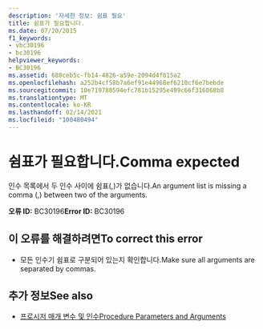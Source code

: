 ```yaml
---
description: '자세한 정보: 쉼표 필요'
title: 쉼표가 필요합니다.
ms.date: 07/20/2015
f1_keywords:
- vbc30196
- bc30196
helpviewer_keywords:
- BC30196
ms.assetid: 680ceb5c-fb14-4826-a59e-2094d4f815a2
ms.openlocfilehash: a252b4cf58b7a6ef91e44968ef6210cf6e7bebde
ms.sourcegitcommit: 10e719780594efc781b15295e499c66f316068b8
ms.translationtype: MT
ms.contentlocale: ko-KR
ms.lasthandoff: 02/14/2021
ms.locfileid: "100480494"
---
```

# <a name="comma-expected"></a><span data-ttu-id="3fd60-103">쉼표가 필요합니다.</span><span class="sxs-lookup"><span data-stu-id="3fd60-103">Comma expected</span></span>

<span data-ttu-id="3fd60-104">인수 목록에서 두 인수 사이에 쉼표(,)가 없습니다.</span><span class="sxs-lookup"><span data-stu-id="3fd60-104">An argument list is missing a comma (,) between two of the arguments.</span></span>  
  
 <span data-ttu-id="3fd60-105">**오류 ID:** BC30196</span><span class="sxs-lookup"><span data-stu-id="3fd60-105">**Error ID:** BC30196</span></span>  
  
## <a name="to-correct-this-error"></a><span data-ttu-id="3fd60-106">이 오류를 해결하려면</span><span class="sxs-lookup"><span data-stu-id="3fd60-106">To correct this error</span></span>  
  
- <span data-ttu-id="3fd60-107">모든 인수기 쉼표로 구분되어 있는지 확인합니다.</span><span class="sxs-lookup"><span data-stu-id="3fd60-107">Make sure all arguments are separated by commas.</span></span>  
  
## <a name="see-also"></a><span data-ttu-id="3fd60-108">추가 정보</span><span class="sxs-lookup"><span data-stu-id="3fd60-108">See also</span></span>

- [<span data-ttu-id="3fd60-109">프로시저 매개 변수 및 인수</span><span class="sxs-lookup"><span data-stu-id="3fd60-109">Procedure Parameters and Arguments</span></span>](../programming-guide/language-features/procedures/procedure-parameters-and-arguments.md)
